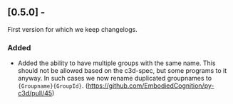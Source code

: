 ## [0.5.0] - 

First version for which we keep changelogs.

### Added

- Added the ability to have multiple groups with the same name.
  This should not be allowed based on the c3d-spec, but some programs to it anyway.
  In such cases we now rename duplicated groupnames to `{Groupname}{GroupId}`.
  (https://github.com/EmbodiedCognition/py-c3d/pull/45)
  